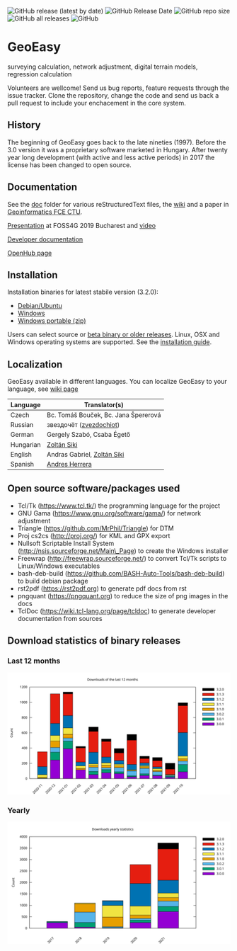 ![GitHub release (latest by date)](https://img.shields.io/github/v/release/Geo-Linux-Calculations/GeoEasy)
![GitHub Release Date](https://img.shields.io/github/release-date/Geo-Linux-Calculations/GeoEasy)
![GitHub repo size](https://img.shields.io/github/repo-size/Geo-Linux-Calculations/GeoEasy)
![GitHub all releases](https://img.shields.io/github/downloads/Geo-Linux-Calculations/GeoEasy/total)
![GitHub](https://img.shields.io/github/license/Geo-Linux-Calculations/GeoEasy)

# GeoEasy
surveying calculation, network adjustment, digital terrain models, regression calculation

Volunteers are wellcome! Send us bug reports, feature requests through the
issue tracker.  Clone the repository, change the code and send us back a pull
request to include your enchacement in the core system.

## History

The beginning of GeoEasy goes back to the late nineties (1997). Before the 3.0 
version it was a proprietary software marketed in Hungary. After twenty
year long development (with active and less active periods) in 2017 the license
has been changed to open source.

## Documentation

See the [doc](./doc) folder for various reStructuredText files, the [wiki](https://github.com/zsiki/GeoEasy/wiki) and a paper in [Geoinformatics FCE CTU](https://ojs.cvut.cz/ojs/index.php/gi/article/view/gi.17.2.1/4642).

[Presentation](https://www.slideshare.net/ZoltanSiki/geoeasy-foss4g) at FOSS4G 2019 Bucharest and [video](https://media.ccc.de/v/bucharest-413-geoeasy-free-surveying-calculations)

[Developer documentation](http://digikom.hu/tcldoc/)

[OpenHub page](https://www.openhub.net/p/geoeasy)

## Installation

Installation binaries for latest stabile version (3.2.0):

* [Debian/Ubuntu](http://digikom.hu/download/geoeasy_3.2.0.deb)
* [Windows](http://digikom.hu/download/Gizi320Setup.exe)
* [Windows portable (zip)](http://digikom.hu/download/GeoEasy320.zip)

Users can select source or [beta binary or older releases](http://digikom.hu/english/geo_easy_e.html). Linux, OSX and Windows operating
systems are supported. See the [installation guide](doc/install.rst).

## Localization

GeoEasy available in different languages. You can localize GeoEasy to your language, see [wiki page](https://github.com/zsiki/GeoEasy/wiki/How-to-localize-GeoEasy-to-my-mother-tongue%3F)

| Language  | Translator(s)                                                        |
|-----------|----------------------------------------------------------------------|
| Czech     | Bc. Tomáš Bouček, Bc. Jana Špererová                                 |
| Russian   | звездочёт ([zvezdochiot](https://github.com/zvezdochiot))            |
| German    | Gergely Szabó, Csaba Égető                                           |
| Hungarian | [Zoltán Siki](https://github.com/zsiki)                              |
| English   | Andras Gabriel, [Zoltán Siki](https://github.com/zsiki)              |
| Spanish   | [Andres Herrera](https://github.com/AndresHerrera)   |

## Open source software/packages used

* Tcl/Tk (https://www.tcl.tk/) the programming language for the project
* GNU Gama (https://www.gnu.org/software/gama/) for network adjustment
* Triangle (https://github.com/MrPhil/Triangle) for DTM
* Proj cs2cs (http://proj.org/) for KML and GPX export
* Nullsoft Scriptable Install System (http://nsis.sourceforge.net/Main\_Page) to create the Windows installer
* Freewrap (http://freewrap.sourceforge.net/) to convert Tcl/Tk scripts to Linux/Windows executables
* bash-deb-build (https://github.com/BASH-Auto-Tools/bash-deb-build) to build debian package
* rst2pdf (https://rst2pdf.org) to generate pdf docs from rst
* pngquant (https://pngquant.org) to reduce the size of png images in the docs
* TclDoc (https://wiki.tcl-lang.org/page/tcldoc) to generate developer documentation from sources

## Download statistics of binary releases

### Last 12 months

![Download statistics](doc/statistics/downloads12.svg "Download statistics of last 12 months")

### Yearly

![Download statistics](doc/statistics/downloadsyearly.svg "Download statistics of years")
